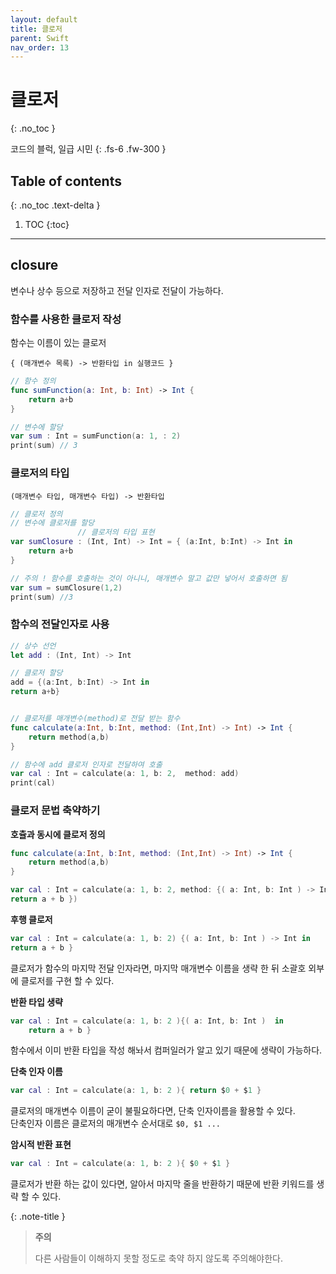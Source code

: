 ```yaml
---
layout: default
title: 클로저 
parent: Swift
nav_order: 13
---
```



# 클로저 
{: .no_toc }

코드의 블럭, 일급 시민 
{: .fs-6 .fw-300 }


## Table of contents
{: .no_toc .text-delta }

1. TOC
{:toc}

---


## closure 

변수나 상수 등으로 저장하고 전달 인자로 전달이 가능하다.

### 함수를 사용한 클로저 작성

함수는 이름이 있는 클로저

 `{ (매개변수 목록) -> 반환타입 in 실행코드 }`

```swift
// 함수 정의 
func sumFunction(a: Int, b: Int) -> Int {
    return a+b
}

// 변수에 할당 
var sum : Int = sumFunction(a: 1, : 2)
print(sum) // 3
```

### 클로저의 타입 

 `(매개변수 타입, 매개변수 타입) -> 반환타입`

```swift
// 클로저 정의 
// 변수에 클로저를 할당 
               // 클로저의 타입 표현 
var sumClosure : (Int, Int) -> Int = { (a:Int, b:Int) -> Int in 
    return a+b
}

// 주의 ! 함수를 호출하는 것이 아니니, 매개변수 말고 값만 넣어서 호출하면 됨 
var sum = sumClosure(1,2)
print(sum) //3
```


### 함수의 전달인자로 사용 

```swift
// 상수 선언
let add : (Int, Int) -> Int

// 클로저 할당
add = {(a:Int, b:Int) -> Int in
return a+b}


// 클로저를 매개변수(method)로 전달 받는 함수
func calculate(a:Int, b:Int, method: (Int,Int) -> Int) -> Int {
    return method(a,b)
}

// 함수에 add 클로저 인자로 전달하여 호출
var cal : Int = calculate(a: 1, b: 2,  method: add)
print(cal)
```

### 클로저 문법 축약하기 

**호츌과 동시에 클로저 정의**

```swift
func calculate(a:Int, b:Int, method: (Int,Int) -> Int) -> Int {
    return method(a,b)
}

var cal : Int = calculate(a: 1, b: 2, method: {( a: Int, b: Int ) -> Int in
return a + b })
```

**후행 클로저** 

```swift
var cal : Int = calculate(a: 1, b: 2) {( a: Int, b: Int ) -> Int in
return a + b }
```

클로저가 함수의 마지막 전달 인자라면, 마지막 매개변수 이름을 생략 한 뒤 소괄호 외부에 클로저를 구현 할 수 있다.

**반환 타입 생략** 

```swift
var cal : Int = calculate(a: 1, b: 2 ){( a: Int, b: Int )  in
    return a + b }
```

함수에서 이미 반환 타입을 작성 해놔서 컴퍼일러가 알고 있기 때문에 생략이 가능하다.


**단축 인자 이름** 

```swift
var cal : Int = calculate(a: 1, b: 2 ){ return $0 + $1 }
```

클로저의 매개변수 이름이 굳이 불필요하다면, 단축 인자이름을 활용할 수 있다.<br/>
단축인자 이름은 클로저의 매개변수 순서대로 `$0, $1 ...` 

**암시적 반환 표현** 

```swift
var cal : Int = calculate(a: 1, b: 2 ){ $0 + $1 }
```

클로저가 반환 하는 값이 있다면, 알아서 마지막 줄을 반환하기 때문에 반환 키워드를 생략 할 수 있다. 

{: .note-title }
> **주의**
>
> 다른 사람들이 이해하지 못할 정도로 축약 하지 않도록 주의해야한다. 